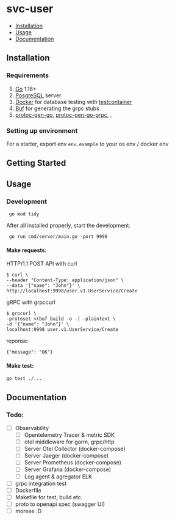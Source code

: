 # svc-user

- [Installation](#installation)
- [Usage](#usage)
- [Documentation](#documentation)

## Installation

### Requirements

1. [Go](https://golang.org/doc/install) 1.18+
2. [PosgreSQL](https://www.postgresql.org/download/) server
3. [Docker](https://docs.docker.com/engine/install/) for database testing with [testcontainer](https://www.testcontainers.org/) 
4. [Buf](https://docs.buf.build/introduction) for generating the grpc stubs
5. [protoc-gen-go](#), [protoc-gen-go-grpc](%), [](),

### Setting up environment

For a starter, export env `env.example` to your os env / docker env

## Getting Started
## Usage

### Development
```
 go mod tidy
```

After all installed properly, start the development.

```
 go run cmd/server/main.go -port 9998
```

#### Make requests:
HTTP/1.1 POST API with curl
```
$ curl \
--header "Content-Type: application/json" \
--data '{"name": "John"}' \
http://localhost:9998/user.v1.UserService/Create
```
gRPC with grpccurl
```
$ grpcurl \
-protoset <(buf build -o -) -plaintext \
-d '{"name": "John"}' \
localhost:9998 user.v1.UserService/Create
```

reponse:
```
{"message": "OK"}
```

#### Make test:
```
go test ./...
```
## Documentation
### Todo:
- [ ] Observability
  - [ ] Opentelemetry Tracer & metric SDK
  - [ ] otel middleware for gorm, grpc/http
  - [ ] Server Otel Collector (docker-compose)
  - [ ] Server Jaeger (docker-compose)
  - [ ] Server Prometheus (docker-compose)
  - [ ] Server Grafana (docker-compose)
  - [ ] Log agent & agregator ELK 
- [ ] grpc integration test
- [ ] Dockerfile
- [ ] Makefile for test, build etc.
- [ ] proto to openapi spec (swagger UI)
- [ ] moreee :D
